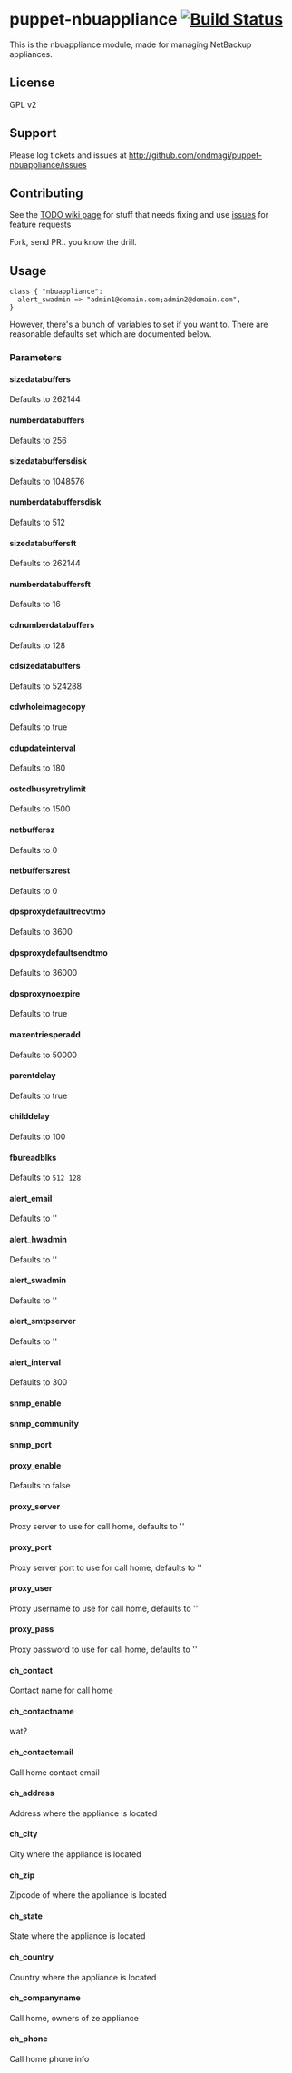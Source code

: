 puppet-nbuappliance [![Build Status](https://travis-ci.org/ondmagi/puppet-nbuappliance.svg?branch=master)](https://travis-ci.org/ondmagi/puppet-nbuappliance)
============

This is the nbuappliance module, made for managing NetBackup appliances.

License
-------

GPL v2

Support
-------

Please log tickets and issues at http://github.com/ondmagi/puppet-nbuappliance/issues

Contributing
-------

See the [TODO wiki page](https://github.com/ondmagi/puppet-nbuappliance/wiki/TODO) for stuff that needs fixing and use [issues](http://github.com/ondmagi/puppet-nbuappliance/issues) for feature requests

Fork, send PR.. you know the drill.

Usage
-------

```puppet
class { "nbuappliance":
  alert_swadmin => "admin1@domain.com;admin2@domain.com",
}
```

However, there's a bunch of variables to set if you want to. There are reasonable defaults set which are documented below.

### Parameters

#### sizedatabuffers
Defaults to 262144

#### numberdatabuffers
Defaults to 256

#### sizedatabuffersdisk
Defaults to 1048576

#### numberdatabuffersdisk
Defaults to 512

#### sizedatabuffersft
Defaults to 262144

#### numberdatabuffersft
Defaults to 16

#### cdnumberdatabuffers
Defaults to 128

#### cdsizedatabuffers
Defaults to 524288

#### cdwholeimagecopy
Defaults to true

#### cdupdateinterval
Defaults to 180

#### ostcdbusyretrylimit
Defaults to 1500

#### netbuffersz
Defaults to 0

#### netbufferszrest
Defaults to 0

#### dpsproxydefaultrecvtmo
Defaults to 3600

#### dpsproxydefaultsendtmo
Defaults to 36000

#### dpsproxynoexpire
Defaults to true

#### maxentriesperadd
Defaults to 50000

#### parentdelay
Defaults to true

#### childdelay
Defaults to 100

#### fbureadblks
Defaults to `512 128`

#### alert_email
Defaults to ''

#### alert_hwadmin
Defaults to ''

#### alert_swadmin
Defaults to ''

#### alert_smtpserver
Defaults to ''

#### alert_interval
Defaults to 300

#### snmp_enable

#### snmp_community

#### snmp_port

#### proxy_enable
Defaults to false

#### proxy_server
Proxy server to use for call home, defaults to ''

#### proxy_port
Proxy server port to use for call home, defaults to ''

#### proxy_user
Proxy username to use for call home, defaults to ''

#### proxy_pass
Proxy password to use for call home, defaults to ''

#### ch_contact
Contact name for call home

#### ch_contactname
wat?

#### ch_contactemail
Call home contact email

#### ch_address
Address where the appliance is located

#### ch_city
City where the appliance is located

#### ch_zip
Zipcode of where the appliance is located

#### ch_state
State where the appliance is located

#### ch_country
Country where the appliance is located

#### ch_companyname
Call home, owners of ze appliance

#### ch_phone
Call home phone info
